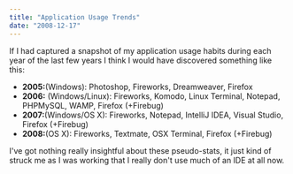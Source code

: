 ```yaml
---
title: "Application Usage Trends"
date: "2008-12-17"
---
```


If I had captured a snapshot of my application usage habits during each year of the last few years I think I would have discovered something like this:

- **2005:**(Windows): Photoshop, Fireworks, Dreamweaver, Firefox
- **2006:** (Windows/Linux): Fireworks, Komodo, Linux Terminal, Notepad, PHPMySQL, WAMP, Firefox (+Firebug)
- **2007:**(Windows/OS X): Fireworks, Notepad, IntelliJ IDEA, Visual Studio, Firefox (+Firebug)
- **2008:**(OS X): Fireworks, Textmate, OSX Terminal, Firefox (+Firebug)

I've got nothing really insightful about these pseudo-stats, it just kind of struck me as I was working that I really don't use much of an IDE at all now.
